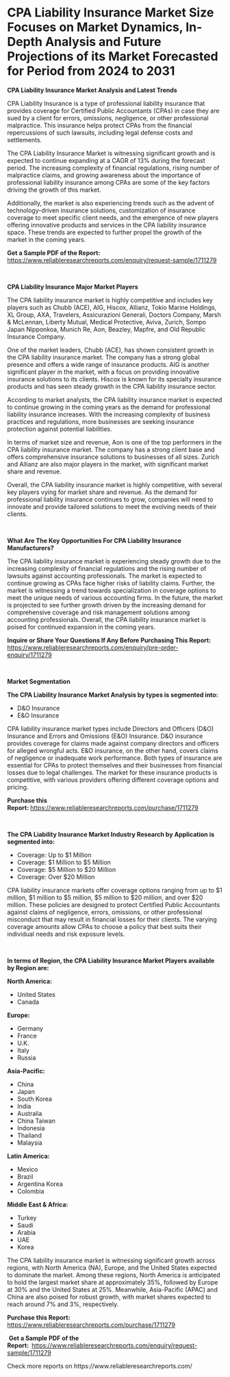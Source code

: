 <p><h1>CPA Liability Insurance Market Size Focuses on Market Dynamics, In-Depth Analysis and Future Projections of its Market Forecasted for Period from 2024 to 2031</h1></p><p><strong>CPA Liability Insurance Market Analysis and Latest Trends</strong></p>
<p><p>CPA Liability Insurance is a type of professional liability insurance that provides coverage for Certified Public Accountants (CPAs) in case they are sued by a client for errors, omissions, negligence, or other professional malpractice. This insurance helps protect CPAs from the financial repercussions of such lawsuits, including legal defense costs and settlements.</p><p>The CPA Liability Insurance Market is witnessing significant growth and is expected to continue expanding at a CAGR of 13% during the forecast period. The increasing complexity of financial regulations, rising number of malpractice claims, and growing awareness about the importance of professional liability insurance among CPAs are some of the key factors driving the growth of this market.</p><p>Additionally, the market is also experiencing trends such as the advent of technology-driven insurance solutions, customization of insurance coverage to meet specific client needs, and the emergence of new players offering innovative products and services in the CPA liability insurance space. These trends are expected to further propel the growth of the market in the coming years.</p></p>
<p><strong>Get a Sample PDF of the Report:&nbsp;</strong> <a href="https://www.reliableresearchreports.com/enquiry/request-sample/1711279">https://www.reliableresearchreports.com/enquiry/request-sample/1711279</a></p>
<p>&nbsp;</p>
<p><strong>CPA Liability Insurance Major Market Players</strong></p>
<p><p>The CPA liability insurance market is highly competitive and includes key players such as Chubb (ACE), AIG, Hiscox, Allianz, Tokio Marine Holdings, XL Group, AXA, Travelers, Assicurazioni Generali, Doctors Company, Marsh & McLennan, Liberty Mutual, Medical Protective, Aviva, Zurich, Sompo Japan Nipponkoa, Munich Re, Aon, Beazley, Mapfre, and Old Republic Insurance Company.</p><p>One of the market leaders, Chubb (ACE), has shown consistent growth in the CPA liability insurance market. The company has a strong global presence and offers a wide range of insurance products. AIG is another significant player in the market, with a focus on providing innovative insurance solutions to its clients. Hiscox is known for its specialty insurance products and has seen steady growth in the CPA liability insurance sector.</p><p>According to market analysts, the CPA liability insurance market is expected to continue growing in the coming years as the demand for professional liability insurance increases. With the increasing complexity of business practices and regulations, more businesses are seeking insurance protection against potential liabilities.</p><p>In terms of market size and revenue, Aon is one of the top performers in the CPA liability insurance market. The company has a strong client base and offers comprehensive insurance solutions to businesses of all sizes. Zurich and Allianz are also major players in the market, with significant market share and revenue.</p><p>Overall, the CPA liability insurance market is highly competitive, with several key players vying for market share and revenue. As the demand for professional liability insurance continues to grow, companies will need to innovate and provide tailored solutions to meet the evolving needs of their clients.</p></p>
<p>&nbsp;</p>
<p><strong>What Are The Key Opportunities For CPA Liability Insurance Manufacturers?</strong></p>
<p><p>The CPA liability insurance market is experiencing steady growth due to the increasing complexity of financial regulations and the rising number of lawsuits against accounting professionals. The market is expected to continue growing as CPAs face higher risks of liability claims. Further, the market is witnessing a trend towards specialization in coverage options to meet the unique needs of various accounting firms. In the future, the market is projected to see further growth driven by the increasing demand for comprehensive coverage and risk management solutions among accounting professionals. Overall, the CPA liability insurance market is poised for continued expansion in the coming years.</p></p>
<p><strong>Inquire or Share Your Questions If Any Before Purchasing This Report:</strong> <a href="https://www.reliableresearchreports.com/enquiry/pre-order-enquiry/1711279">https://www.reliableresearchreports.com/enquiry/pre-order-enquiry/1711279</a></p>
<p>&nbsp;</p>
<p><strong>Market Segmentation</strong></p>
<p><strong>The CPA Liability Insurance Market Analysis by types is segmented into:</strong></p>
<p><ul><li>D&O Insurance</li><li>E&O Insurance</li></ul></p>
<p><p>CPA liability insurance market types include Directors and Officers (D&O) Insurance and Errors and Omissions (E&O) Insurance. D&O insurance provides coverage for claims made against company directors and officers for alleged wrongful acts. E&O insurance, on the other hand, covers claims of negligence or inadequate work performance. Both types of insurance are essential for CPAs to protect themselves and their businesses from financial losses due to legal challenges. The market for these insurance products is competitive, with various providers offering different coverage options and pricing.</p></p>
<p><strong>Purchase this Report:&nbsp;</strong><a href="https://www.reliableresearchreports.com/purchase/1711279">https://www.reliableresearchreports.com/purchase/1711279</a></p>
<p>&nbsp;</p>
<p><strong>The CPA Liability Insurance Market Industry Research by Application is segmented into:</strong></p>
<p><ul><li>Coverage: Up to $1 Million</li><li>Coverage: $1 Million to $5 Million</li><li>Coverage: $5 Million to $20 Million</li><li>Coverage: Over $20 Million</li></ul></p>
<p><p>CPA liability insurance markets offer coverage options ranging from up to $1 million, $1 million to $5 million, $5 million to $20 million, and over $20 million. These policies are designed to protect Certified Public Accountants against claims of negligence, errors, omissions, or other professional misconduct that may result in financial losses for their clients. The varying coverage amounts allow CPAs to choose a policy that best suits their individual needs and risk exposure levels.</p></p>
<p>&nbsp;</p>
<p><strong>In terms of Region, the CPA Liability Insurance Market Players available by Region are:</strong></p>
<p>
    <p> <strong> North America: </strong>
        <ul>
            <li>United States</li>
            <li>Canada</li>
        </ul>
        </p> 
    <p> <strong> Europe: </strong>
        <ul>
            <li>Germany</li>
            <li>France</li>
            <li>U.K.</li>
            <li>Italy</li>
            <li>Russia</li>
        </ul>
        </p> 
    <p> <strong> Asia-Pacific: </strong>
        <ul>
            <li>China</li>
            <li>Japan</li>
            <li>South Korea</li>
            <li>India</li>
            <li>Australia</li>
            <li>China Taiwan</li>
            <li>Indonesia</li>
            <li>Thailand</li>
            <li>Malaysia</li>
        </ul>
        </p> 
    <p> <strong> Latin America: </strong>
        <ul>
            <li>Mexico</li>
            <li>Brazil</li>
            <li>Argentina Korea</li>
            <li>Colombia</li>
        </ul>
        </p> 
    <p> <strong> Middle East & Africa: </strong>
        <ul>
            <li>Turkey</li>
            <li>Saudi</li>
            <li>Arabia</li>
            <li>UAE</li>
            <li>Korea</li>
        </ul>
    </p>
    </p>
<p><p>The CPA liability insurance market is witnessing significant growth across regions, with North America (NA), Europe, and the United States expected to dominate the market. Among these regions, North America is anticipated to hold the largest market share at approximately 35%, followed by Europe at 30% and the United States at 25%. Meanwhile, Asia-Pacific (APAC) and China are also poised for robust growth, with market shares expected to reach around 7% and 3%, respectively.</p></p>
<p><strong>Purchase this Report: </strong><a href="https://www.reliableresearchreports.com/purchase/1711279">https://www.reliableresearchreports.com/purchase/1711279</a></p>
<p>&nbsp;<strong>Get a Sample PDF of the Report:&nbsp;&nbsp;</strong><a href="https://www.reliableresearchreports.com/enquiry/request-sample/1711279">https://www.reliableresearchreports.com/enquiry/request-sample/1711279</a></p>
<p><strong></strong></p>
<p>Check more reports on https://www.reliableresearchreports.com/</p>